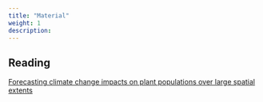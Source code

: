 ```yaml
---
title: "Material"
weight: 1
description:
---
```


## Reading

[Forecasting climate change impacts on plant populations over large spatial extents](https://doi.org/10.1002/ecs2.1525)